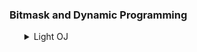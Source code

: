 ### Bitmask and Dynamic Programming

<ul>
    <details>
        <summary>Light OJ</summary>
        <ol>
            <li>Problem: <a href="https://lightoj.com/problem/painful-bases">Painfull Bases</a></li>
            <ul>
                <li>Solution: <a href="https://github.com/Mestu-Paul/MyProgramming/blob/master/LightOj/Painfull_Bases.md">Painfull Bases</a></li>
            </ul>
        </ol>
    </details>
</ul>
